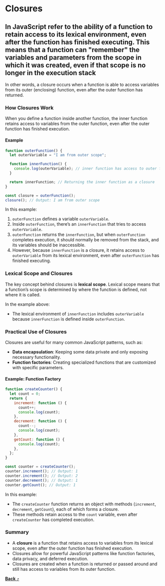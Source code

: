 # **Closures**

## In JavaScript refer to the ability of a function to retain access to its lexical environment, even after the function has finished executing. This means that a function can "remember" the variables and parameters from the scope in which it was created, even if that scope is no longer in the execution stack

In other words, a closure occurs when a function is able to access variables from its outer (enclosing) function, even after the outer function has returned.

### How Closures Work

When you define a function inside another function, the inner function retains access to variables from the outer function, even after the outer function has finished execution.

#### Example

```js
function outerFunction() {
  let outerVariable = "I am from outer scope";

  function innerFunction() {
    console.log(outerVariable); // inner function has access to outer function's variable
  }

  return innerFunction; // Returning the inner function as a closure
}

const closure = outerFunction();
closure(); // Output: I am from outer scope
```

In this example:

1. `outerFunction` defines a variable `outerVariable`.
2. Inside `outerFunction`, there’s an `innerFunction` that tries to access `outerVariable`.
3. `outerFunction` returns the `innerFunction`, but when `outerFunction` completes execution, it should normally be removed from the stack, and its variables should be inaccessible.
4. However, because `innerFunction` is a closure, it retains access to `outerVariable` from its lexical environment, even after `outerFunction` has finished executing.

### Lexical Scope and Closures

The key concept behind closures is **lexical scope**. Lexical scope means that a function’s scope is determined by where the function is defined, not where it is called.

In the example above:

- The lexical environment of `innerFunction` includes `outerVariable` because `innerFunction` is defined inside `outerFunction`.

### Practical Use of Closures

Closures are useful for many common JavaScript patterns, such as:

- **Data encapsulation**: Keeping some data private and only exposing necessary functionality.
- **Function factories**: Creating specialized functions that are customized with specific parameters.

#### Example: Function Factory

```js
function createCounter() {
  let count = 0;
  return {
    increment: function () {
      count++;
      console.log(count);
    },
    decrement: function () {
      count--;
      console.log(count);
    },
    getCount: function () {
      console.log(count);
    },
  };
}

const counter = createCounter();
counter.increment(); // Output: 1
counter.increment(); // Output: 2
counter.decrement(); // Output: 1
counter.getCount(); // Output: 1
```

In this example:

- The `createCounter` function returns an object with methods (`increment`, `decrement`, `getCount`), each of which forms a closure.
- These methods retain access to the `count` variable, even after `createCounter` has completed execution.

### Summary

- A **closure** is a function that retains access to variables from its lexical scope, even after the outer function has finished execution.
- Closures allow for powerful JavaScript patterns like function factories, data privacy, and deferred execution.
- Closures are created when a function is returned or passed around and still has access to variables from its outer function.

[**Back** ⤴️](https://github.com/Stei-ITstudents/Javascript-Concepts_Before-ReactJs/tree/main)
